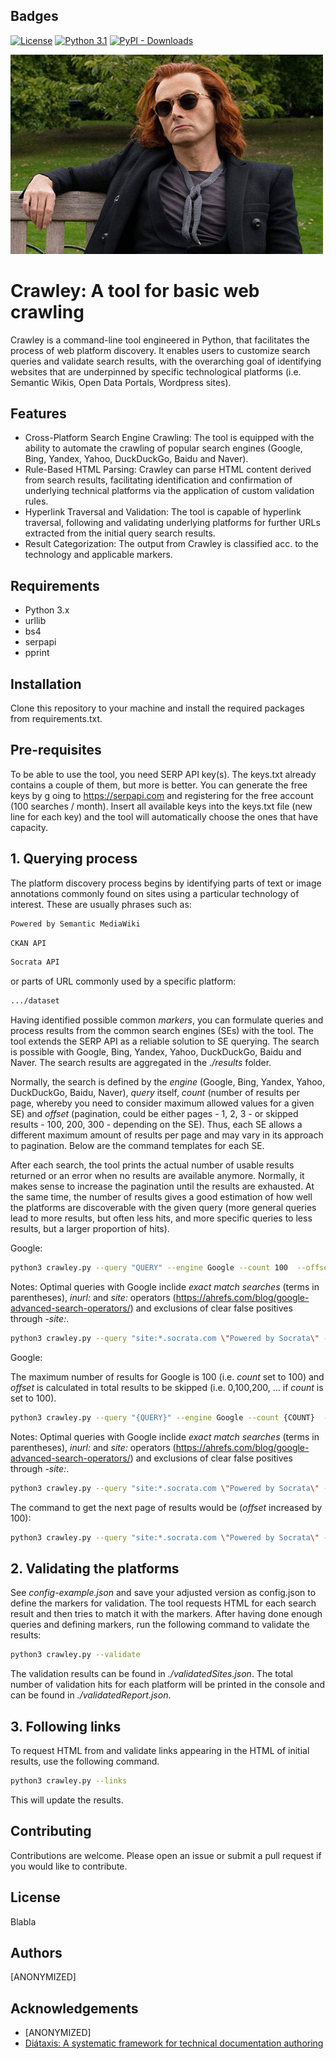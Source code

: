 ## Badges

[![License](https://img.shields.io/badge/License-CC%20BY%204.0-lightgrey.svg)](http://creativecommons.org/licenses/by/4.0/) [![Python 3.1](https://img.shields.io/badge/python-3.1-blue.svg)](https://www.python.org/downloads/release/python-300/) [![PyPI - Downloads]()]()

<img src="crawley-lite.jpg" width="500">

# Crawley: A tool for basic web crawling

Crawley is a command-line tool engineered in Python, that facilitates the process of web platform discovery. It enables users to customize search queries and validate search results, with the overarching goal of identifying websites that are underpinned by specific technological platforms (i.e. Semantic Wikis, Open Data Portals, Wordpress sites). 

## Features

- Cross-Platform Search Engine Crawling: The tool is equipped with the ability to automate the crawling of popular search engines (Google, Bing, Yandex, Yahoo, DuckDuckGo, Baidu and Naver). 
- Rule-Based HTML Parsing: Crawley can parse HTML content derived from search results, facilitating identification and confirmation of underlying technical platforms via the application of custom validation rules.
- Hyperlink Traversal and Validation: The tool is capable of hyperlink traversal, following and validating underlying platforms for further URLs extracted from the initial query search results.
- Result Categorization: The output from Crawley is classified acc. to the technology and applicable markers. 

## Requirements

- Python 3.x
- urllib
- bs4
- serpapi
- pprint

## Installation

Clone this repository to your machine and install the required packages from requirements.txt.

## Pre-requisites

To be able to use the tool, you need SERP API key(s). The keys.txt already contains a couple of them, but more is better. You can generate the free keys by g oing to https://serpapi.com and registering for the free account (100 searches / month). Insert all available keys into the keys.txt file (new line for each key) and the tool will automatically choose the ones that have capacity.

## 1. Querying process

The platform discovery process begins by identifying parts of text or image annotations commonly found on sites using a particular technology of interest. These are usually phrases such as:

```bash
Powered by Semantic MediaWiki
```
```bash
CKAN API
```
```bash
Socrata API
```
or parts of URL commonly used by a specific platform:

```bash
.../dataset
```

Having identified possible common _markers_, you can formulate queries and process results from the common search engines (SEs) with the tool. The tool extends the SERP API as a reliable solution to SE querying. The search is possible with Google, Bing, Yandex, Yahoo, DuckDuckGo, Baidu and Naver. The search results are aggregated in the _./results_ folder. 

Normally, the search is defined by the _engine_ (Google, Bing, Yandex, Yahoo, DuckDuckGo, Baidu, Naver), _query_ itself, _count_ (number of results per page, whereby you need to consider maximum allowed values for a given SE) and _offset_ (pagination, could be either pages - 1, 2, 3 - or skipped results - 100, 200, 300 - depending on the SE). Thus, each SE allows a different maximum amount of results per page and may vary in its approach to pagination. Below are the command templates for each SE.

After each search, the tool prints the actual number of usable results returned or an error when no results are available anymore. Normally, it makes sense to increase the pagination until the results are exhausted. At the same time, the number of results gives a good estimation of how well the platforms are discoverable with the given query (more general queries lead to more results, but often less hits, and more specific queries to less results, but a larger proportion of hits).

Google:
```bash
python3 crawley.py --query "QUERY" --engine Google --count 100  --offset 100
```
Notes: Optimal queries with Google inclide _exact match searches_ (terms in parentheses), _inurl:_ and _site:_ operators (https://ahrefs.com/blog/google-advanced-search-operators/) and exclusions of clear false positives through _-site:_. 

```bash
python3 crawley.py --query "site:*.socrata.com \"Powered by Socrata\" -site:socrata.com" --engine Google --count 100  --offset 0
```

Google:

The maximum number of results for Google is 100 (i.e. _count_ set to 100) and _offset_ is calculated in total results to be skipped (i.e. 0,100,200, ... if _count_ is set to 100).

```bash
python3 crawley.py --query "{QUERY}" --engine Google --count {COUNT}  --offset {OFFSET}
```
Notes: Optimal queries with Google inclide _exact match searches_ (terms in parentheses), _inurl:_ and _site:_ operators (https://ahrefs.com/blog/google-advanced-search-operators/) and exclusions of clear false positives through _-site:_. 

```bash
python3 crawley.py --query "site:*.socrata.com \"Powered by Socrata\" -site:socrata.com" --engine Google --count 100  --offset 0
```

The command to get the next page of results would be (_offset_ increased by 100):

```bash
python3 crawley.py --query "site:*.socrata.com \"Powered by Socrata\" -site:socrata.com" --engine Google --count 100  --offset 100
```

## 2. Validating the platforms

See _config-example.json_ and save your adjusted version as config.json to define the markers for validation. The tool requests HTML for each search result and then tries to match it with the markers. After having done enough queries and defining markers, run the following command to validate the results:

```bash
python3 crawley.py --validate
```

The validation results can be found in _./validatedSites.json_. The total number of validation hits for each platform will be printed in the console and can be found in  _./validatedReport.json_.

## 3. Following links

To request HTML from and validate links appearing in the HTML of initial results, use the following command.

```bash
python3 crawley.py --links
```

This will update the results.

## Contributing

Contributions are welcome. Please open an issue or submit a pull request if you would like to contribute.

## License

Blabla


## Authors

[ANONYMIZED]

## Acknowledgements
- [ANONYMIZED]
- [Diátaxis: A systematic framework for technical documentation authoring](https://diataxis.fr)
